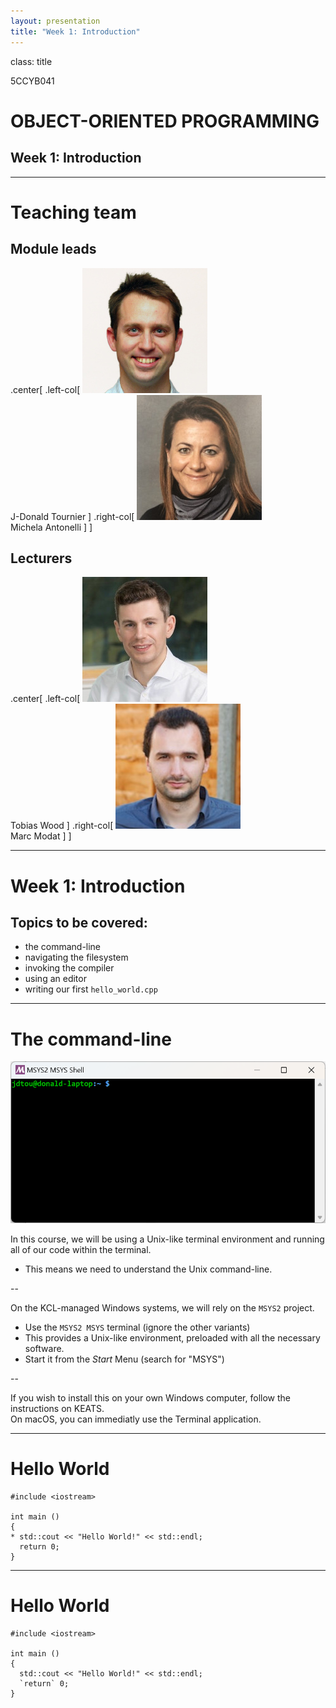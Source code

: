 ```yaml
---
layout: presentation
title: "Week 1: Introduction"
---
```


class: title

5CCYB041
# OBJECT-ORIENTED PROGRAMMING
## Week 1: Introduction

---

# Teaching team

## Module leads

.center[ .left-col[ ![:scale 25%](images/donald.jpg) <br> J-Donald Tournier ]
.right-col[ ![:scale 25%](images/michela.jpg) <br> Michela Antonelli ] ]

## Lecturers

.center[ .left-col[ ![:scale 25%](images/toby.jpg) <br> Tobias Wood ]
.right-col[ ![:scale 25%](images/marc.jpg) <br> Marc Modat ] ]

---

# Week 1: Introduction

## Topics to be covered:

- the command-line
- navigating the filesystem
- invoking the compiler
- using an editor
- writing our first `hello_world.cpp`


---

# The command-line

![:right 40%](images/MSYS.png)

In this course, we will be using a Unix-like terminal environment 
and running all of our code within the terminal. 

- This means we need to understand the Unix command-line.

--

On the KCL-managed Windows systems, we will rely on the `MSYS2` project. 

- Use the `MSYS2 MSYS` terminal (ignore the other variants)
- This provides a Unix-like environment, preloaded with all the necessary software.
- Start it from the _Start_ Menu (search for "MSYS")

--

If you wish to install this on your own Windows computer, follow the instructions on KEATS.<br>
On macOS, you can immediatly use the Terminal application.


---

# Hello World

```
#include <iostream>

int main ()
{
* std::cout << "Hello World!" << std::endl;
  return 0;
}
```

---

# Hello World

```
#include <iostream>

int main ()
{
  std::cout << "Hello World!" << std::endl;
  `return` 0;
}
```

